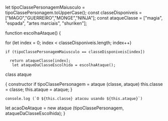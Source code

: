 let tipoClassePersonagemMaiusculo = tipoClassePersonagem.toUpperCase();
const classeDisponiveis = ["MAGO","GUERREIRO","MONGE","NINJA"];
const ataqueClasse = ["magia", "espada", "artes marciais", "shuriken"];

function escolhaAtaque() {

  for (let index = 0; index < classeDisponiveis.length; index++) 

    if (tipoClassePersonagemMaiusculo == classeDisponiveis[index]) 

      return ataqueClasse[index];
       let ataqueDaClasseEscolhida = escolhaAtaque();

class ataque 

    
 { constructor if tipoClassePersonagem = ataque  (classe, ataque) 
    this.classe = classe;
    this.ataque = ataque;
  }
  
    console.log (`O ${this.classe} atacou usando ${this.ataque}`)
     
let acaoDeAtaque = new ataque (tipoClassePersonagem, ataqueDaClasseEscolhida);
}


